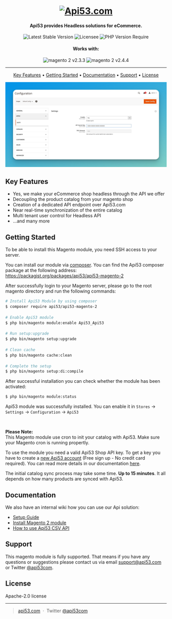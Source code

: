 
<h1 align="center">
  <br>
  <a href="https://www.api53.com"><img src="https://www.api53.com/static/images/logo-all-long-400-100-color.png" alt="Api53.com" width="400"></a>
</h1>


<h4 align="center">Api53 provides Headless solutions for eCommerce.</h4>

<p align="center">
<img src="http://poser.pugx.org/api53/api53-magento-2/v" alt="Latest Stable Version">
<img src="http://poser.pugx.org/api53/api53-magento-2/license" alt="Licensee">
<img src="http://poser.pugx.org/api53/api53-magento-2/require/php" alt="PHP Version Require">
</p>

<h4 align="center">Works with:</h4>

<p align="center">
<img src="https://shields.io/badge/Magento%202-2.3.3-f46f25?logo=magento&style=flat-square" alt="magento 2 v2.3.3">
<img src="https://shields.io/badge/Magento%202-2.4.4-f46f25?logo=magento&style=flat-square" alt="magento 2 v2.4.4">
</p>

<hr>

<p align="center">
  <a href="#key-features">Key Features</a> •
  <a href="#getting-started">Getting Started</a> •
  <a href="#documentation">Documentation</a> •
  <a href="#support">Support</a> •
  <a href="#license">License</a>
</p>

![screenshot](https://github.com/Api53/api53-magento-2/blob/main/assets/api53-configuration-magento-admin.jpg)

## Key Features

* Yes, we make your eCommerce shop headless through the API we offer
* Decoupling the product catalog from your magento shop
* Creation of a dedicated API endpoint over Api53.com
* Near real-time synchronization of the entire catalog
* Multi tenant user control for Headless API
* ...and many more

## Getting Started

To be able to install this Magento module, you need SSH access to your server. <br>

You can install our module via [composer](https://getcomposer.org/). You can find the Api53 composer package at the following address: https://packagist.org/packages/api53/api53-magento-2

After successfully login to your Magento server, please go to the root magento directory and run the following commands:
```bash
# Install Api53 Module by using composer
$ composer require api53/api53-magento-2

# Enable Api53 module
$ php bin/magento module:enable Api53_Api53

# Run setup:upgrade
$ php bin/magento setup:upgrade

# Clean cache
$ php bin/magento cache:clean

# Complete the setup
$ php bin/magento setup:di:compile
```

After successful installation you can check whether the module has been activated:
```bash
$ php bin/magento module:status
```

Api53 module was successfully installed. You can enable it in `Stores` -> `Settings` -> `Configuration` -> `Api53`


<br>

**Please Note:**<br>
This Magento module use cron to init your catalog with Api53. Make sure your Magento cron is running propertly.

To use the module you need a valid Api53 Shop API key. To get a key you have to create a [new Api53 account](https://www.api53.com/signup/) (Free sign up - No credit card required). You can read more details in our documentation [here](https://www.api53.com/documentation/api53-setup-guide/).

The initial catalog sync process may take some time. **Up to 15 minutes**. It all depends on how many products are synced with Api53.


## Documentation

We also have an internal wiki how you can use our Api solution:
- [Setup Guide](https://www.api53.com/documentation/api53-setup-guide/)
- [Install Magento 2 module](https://www.api53.com/documentation/install-api53-app-or-extension/#magento2)
- [How to use Api53 CSV API](https://www.api53.com/documentation/using-csv-apis/)


## Support

This magento module is fully supported. That means if you have any questions or suggestions please contact us via email support@api53.com or Twitter [@api53com](https://twitter.com/api53com).


## License

Apache-2.0 license

---

> [api53.com](https://www.api53.com) &nbsp;&middot;&nbsp;
> Twitter [@api53com](https://twitter.com/api53com)


